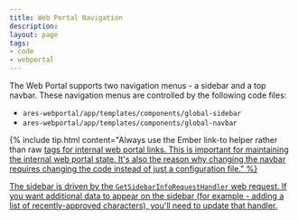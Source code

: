 ```yaml
---
title: Web Portal Navigation
description:
layout: page
tags: 
- code
- webportal
---
```


The Web Portal supports two navigation menus - a sidebar and a top navbar.  These navigation menus are controlled by the following code files:

* `ares-webportal/app/templates/components/global-sidebar`
* `ares-webportal/app/templates/components/global-navbar`

{% include tip.html content="Always use the Ember link-to helper rather than raw  <code><a href></code>  tags for internal web portal links.  This is important for maintaining the internal web portal state.  It's also the reason why changing the navbar requires changing the code instead of just a configuration file." %}

The sidebar is driven by the `GetSidebarInfoRequestHandler` web request.  If you want additional data to appear on the sidebar (for example - adding a list of recently-approved characters), you'll need to update that handler.